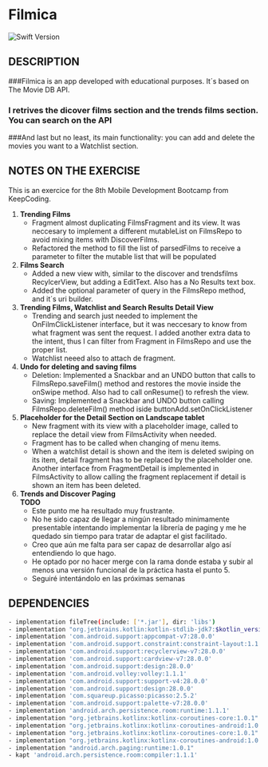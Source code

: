 #  Filmica


![Swift Version](https://img.shields.io/badge/kotlin-1.3.31-green.svg)

## DESCRIPTION
###Filmica is an app developed with educational purposes. It´s based on The Movie DB API.
### I retrives the dicover films section and the trends films section. You can search on the API
###And last but no least, its main functionality: you can add and delete the movies you want to a Watchlist section.



## NOTES ON THE EXERCISE
This is an exercice for the 8th Mobile Development Bootcamp from KeepCoding.

1. **Trending Films**
	* Fragment almost duplicating FilmsFragment and its view. It was neccesary to implement  a different mutableList on FilmsRepo to avoid mixing items with DiscoverFilms.
	* Refactored the method to fill the list of parsedFilms to receive a parameter to filter the mutable list that will be populated
2. **Films Search**
	* Added a new view with, similar to the discover and trendsfilms RecylcerView, but adding a EditText. Also has a No Results text box.
	* Added the optional parameter of query in the FilmsRepo method, and it´s uri builder.
3. **Trending Films, Watchlist and Search Results Detail View**
	* Trending and search just needed to implement the OnFilmClickListener interface, but it was neccesary to know from what fragment was sent the request. I added another extra data to the intent, thus I can filter from Fragment in FilmsRepo and use the proper list.
	* Watchlist neeed also to attach de fragment.
4. **Undo for deleting and saving films**
	* Deletion: Implemented a Snackbar and an UNDO button that calls to FilmsRepo.saveFilm() method and restores the movie inside the onSwipe method. Also had to call onResume() to refresh the view.
	* Saving: Implemented a Snackbar and UNDO button calling FilmsRepo.deleteFilm() method iside buttonAdd.setOnClickListener
5. **Placeholder for the Detail Section on Landscape tablet**
	* New fragment with its view with a placeholder image, called to replace the detail view from FilmsActivity when needed.
	* Fragment has to be called when changing of menu items.
	* When a watchlist detail is shown and the item is deleted swiping on its item, detail fragment has to be replaced by the placeholder one. Another interface from FragmentDetail is implemented in FilmsActivity to allow calling the fragment replacement if detail is shown an item has been deleted.
6. **Trends and Discover Paging**	 
	**TODO**
	* Este punto me ha resultado muy frustrante.
	* No he sido capaz de llegar a ningún resultado minimamente presentable intentando implementar la librería de paging y me he quedado sin tiempo para tratar de adaptar el gist facilitado.
	* Creo que aún me falta para ser capaz de desarrollar algo así entendiendo lo que hago.
	* He optado por no hacer merge con la rama donde estaba y subir al menos una versión funcional de la práctica hasta el punto 5.
	* Seguiré intentándolo en las próximas semanas


## DEPENDENCIES

```bash
- implementation fileTree(include: ['*.jar'], dir: 'libs')
- implementation "org.jetbrains.kotlin:kotlin-stdlib-jdk7:$kotlin_version"
- implementation 'com.android.support:appcompat-v7:28.0.0'
- implementation 'com.android.support.constraint:constraint-layout:1.1.3'
- implementation 'com.android.support:recyclerview-v7:28.0.0'
- implementation 'com.android.support:cardview-v7:28.0.0'
- implementation 'com.android.support:design:28.0.0'
- implementation 'com.android.volley:volley:1.1.1'
- implementation 'com.android.support:support-v4:28.0.0'
- implementation 'com.android.support:design:28.0.0'
- implementation 'com.squareup.picasso:picasso:2.5.2'
- implementation 'com.android.support:palette-v7:28.0.0'
- implementation 'android.arch.persistence.room:runtime:1.1.1'
- implementation "org.jetbrains.kotlinx:kotlinx-coroutines-core:1.0.1"
- implementation "org.jetbrains.kotlinx:kotlinx-coroutines-android:1.0.1"
- implementation "org.jetbrains.kotlinx:kotlinx-coroutines-core:1.0.1"
- implementation "org.jetbrains.kotlinx:kotlinx-coroutines-android:1.0.1"
- implementation "android.arch.paging:runtime:1.0.1"
- kapt 'android.arch.persistence.room:compiler:1.1.1'
``` 

